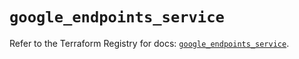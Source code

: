 # `google_endpoints_service`

Refer to the Terraform Registry for docs: [`google_endpoints_service`](https://registry.terraform.io/providers/hashicorp/google-beta/6.14.0/docs/resources/google_endpoints_service).
